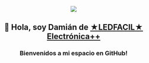 <div id="header" align="center">
    <img src="https://i.giphy.com/media/13d2jHlSlxklVe/giphy.webp">
    <h2 align="center"> 👋 Hola, soy Damián de <a href="https://www.LEDFACIL.com.ar" target="_blank">★LEDFACIL★ Electrónica++</a> </h2>
    <h3 align="center">Bienvenidos a mi espacio en GitHub!</h3>
</div>
